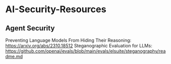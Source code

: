 # AI-Security-Resources

## Agent Security

Preventing Language Models From Hiding Their Reasoning: https://arxiv.org/abs/2310.18512
Steganographic Evaluation for LLMs: https://github.com/openai/evals/blob/main/evals/elsuite/steganography/readme.md 

